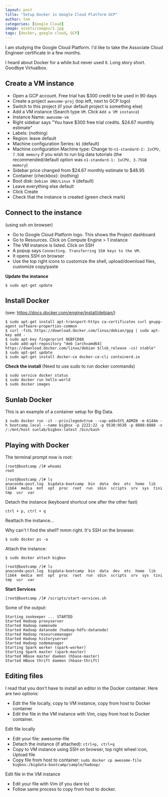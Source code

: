 ```yaml
---
layout: post
title: "Setup Docker in Google Cloud Platform GCP"
author: tom
categories: [Google Cloud]
image: assets/images/1.jpg
tags: [docker, google cloud, GCP]
---
```


I am studying the Google Cloud Platform. I'd like to take the Associate Cloud Engineer certificate in a few months.

I heard about Docker for a while but never used it. Long story short. Goodbye Virtualbox.

## Create a VM instance

* Open a GCP account. Free trial has $300 credit to be used in 90 days
* Create a project `awesome-proj` (top left, next to GCP logo)
* Switch to this project (if your default project is something else)
* Add a VM instance (Search type `VM`. Click `Add a VM instance`)
* Instance Name: `awesome-vm`
* Right sidebar says "You have $300 free trial credits. $24.67 monthly estimate"
* Labels: (nothing)
* Region: leave default
* Machine configuration Series: `N1` (default)
* Machine configuration Machine type: Change to `n1-standard-2: 2vCPU, 7.5GB memory` if you wish to run big data tutorials (the recommended/default option was `n1-standard-1: 1vCPU, 3.75GB memory`)
* Sidebar price changed from $24.67 monthly estimate to $48.95
* Container (checkbox): (nothing)
* Boot disk: `Debian GNU/Linux 9` (default)
* Leave everything else default
* Click Create
* Check that the instance is created (green check mark)

## Connect to the instance

(using ssh on browser)

* Go to Google Cloud Platform logo. This shows the Project dashboard
* Go to Resources. Click on Compute Engine > 1 instance
* The VM instance is listed. Click on SSH
* A popup says `Connecting. Transferring SSH keys to the VM.`
* It opens SSH on browser
* Use the top right icons to customize the shell, upload/download files, customize copy/paste

**Update the instance**

	$ sudo apt-get update

## Install Docker

(see: https://docs.docker.com/engine/install/debian/)

	$ sudo apt-get install apt-transport-https ca-certificates curl gnupg-agent software-properties-common
	$ curl -fsSL https://download.docker.com/linux/debian/gpg | sudo apt-key add -
	$ sudo apt-key fingerprint 0EBFCD88
	$ sudo add-apt-repository "deb [arch=amd64] https://download.docker.com/linux/debian $(lsb_release -cs) stable"
	$ sudo apt-get update
	$ sudo apt-get install docker-ce docker-ce-cli containerd.io

**Check the install**
(Need to use sudo to run docker commands)

	$ sudo service docker status
	$ sudo docker run hello-world
	$ sudo docker images

## Sunlab Docker

This is an example of a container setup for Big Data.

	$ sudo docker run -it --privileged=true --cap-add=SYS_ADMIN -m 6144m -h bootcamp.local --name bigbox -p 2222:22 -p 9530:9530 -p 8888:8888 -v /:/mnt/host sunlab/bigbox:latest /bin/bash


## Playing with Docker

The terminal prompt now is root:

	[root@bootcamp /]# whoami
	root

	[root@bootcamp /]# ls
	anaconda-post.log  bigdata-bootcamp  bin  data  dev  etc  home  lib  lib64  media  mnt  opt  proc  root  run  sbin  scripts  srv  sys  tini  tmp  usr  var

Detach the instance (keyboard shortcut one after the other fast)

	ctrl + p, ctrl + q

Reattach the instance...

Why can't I find the shell? mmm right. It's SSH on the browser.

	$ sudo docker ps -a

Attach the instance:

	$ sudo docker attach bigbox

	[root@bootcamp /]# ls
	anaconda-post.log  bigdata-bootcamp  bin  data  dev  etc  home  lib  lib64  media  mnt  opt  proc  root  run  sbin  scripts  srv  sys  tini  tmp  usr  var

**Start Services**

	[root@bootcamp /]# /scripts/start-services.sh

Some of the output:

	Starting zookeeper ... STARTED
	Started Hadoop proxyserver
	Started Hadoop namenode
	Started Hadoop datanode (hadoop-hdfs-datanode)
	Started Hadoop resourcemanager
	Started Hadoop historyserver
	Started Hadoop nodemanager
	Starting Spark worker (spark-worker)
	Starting Spark master (spark-master)
	Started HBase master daemon (hbase-master)
	Started HBase thrift daemon (hbase-thrift)

## Editing files

I read that you don't have to install an editor in the Docker container. Here are two options:
* Edit the file locally, copy to VM instance, copy from host to Docker container
* Edit the file in the VM instance with Vim, copy from host to Docker container.

Edit file locally

* Edit your file: awesome-file
* Detach the instance (if attached): `ctrl+p, ctrl+q`
* Copy to VM instance using SSH on browser, top right wheel icon, Upload file
* Copy file from host to container: `sudo docker cp awesome-file bigbox:/bigdata-bootcamp/sample/hadoop/`

Edit file in the VM instance
* Edit your file with Vim (if you dare to)
* Follow same process to copy from host to docker.